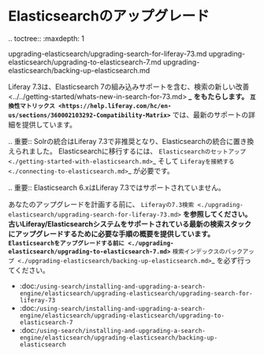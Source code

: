 Elasticsearchのアップグレード
=======================

.. toctree:: :maxdepth: 1

   upgrading-elasticsearch/upgrading-search-for-liferay-73.md upgrading-elasticsearch/upgrading-to-elasticsearch-7.md upgrading-elasticsearch/backing-up-elasticsearch.md

Liferay 7.3は、Elasticsearch 7の組み込みサポートを含む、検索の新しい改善 &lt;../../getting-started/whats-new-in-search-for-73.md&gt;</code> ***_* をもたらします。 `互換性マトリックス <https://help.liferay.com/hc/en-us/sections/360002103292-Compatibility-Matrix>`** では、最新のサポートの詳細を提供しています。

.. 重要:: Solrの統合はLiferay 7.3で非推奨となり、Elasticsearchの統合に置き換えられました。 Elasticsearchに移行するには、 `Elasticsearchのセットアップ <./getting-started-with-elasticsearch.md>`_ そして `Liferayを接続する <./connecting-to-elasticsearch.md>`_ が必要です。

.. 重要:: Elasticsearch 6.xはLiferay 7.3ではサポートされていません。

あなたのアップグレードを計画する前に、 `Liferayの7.3検索 <./upgrading-elasticsearch/upgrading-search-for-liferay-73.md>` **を参照してください。 古いLiferay/Elasticsearchシステムをサポートされている最新の検索スタックにアップグレードするために必要な手順の概要を提供しています。  `Elasticsearchをアップグレードする前に <./upgrading-elasticsearch/upgrading-to-elasticsearch-7.md>`** `検索インデックスのバックアップ <./upgrading-elasticsearch/backing-up-elasticsearch.md>`_   を必ず行ってください。

-  :doc:`/using-search/installing-and-upgrading-a-search-engine/elasticsearch/upgrading-elasticsearch/upgrading-search-for-liferay-73`
-  :doc:`/using-search/installing-and-upgrading-a-search-engine/elasticsearch/upgrading-elasticsearch/upgrading-to-elasticsearch-7`
-  :doc:`/using-search/installing-and-upgrading-a-search-engine/elasticsearch/upgrading-elasticsearch/backing-up-elasticsearch`
